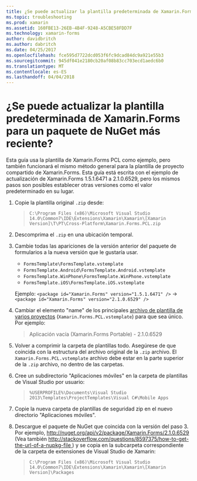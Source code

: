 ```yaml
---
title: ¿Se puede actualizar la plantilla predeterminada de Xamarin.Forms para un paquete de NuGet más reciente?
ms.topic: troubleshooting
ms.prod: xamarin
ms.assetid: 160FBE13-26EB-4B4F-9248-A5CBE58FDD7F
ms.technology: xamarin-forms
author: davidbritch
ms.author: dabritch
ms.date: 04/25/2017
ms.openlocfilehash: fce595d7722dcd053f6fc9dcad84dc9a921e55b3
ms.sourcegitcommit: 945df041e2180cb20af08b83cc703ecd1aedc6b0
ms.translationtype: MT
ms.contentlocale: es-ES
ms.lasthandoff: 04/04/2018
---
```

# <a name="can-i-update-the-xamarinforms-default-template-to-a-newer-nuget-package"></a>¿Se puede actualizar la plantilla predeterminada de Xamarin.Forms para un paquete de NuGet más reciente?

Esta guía usa la plantilla de Xamarin.Forms PCL como ejemplo, pero también funcionará el mismo método general para la plantilla de proyecto compartido de Xamarin.Forms. Esta guía está escrita con el ejemplo de actualización de Xamarin.Forms 1.5.1.6471 a 2.1.0.6529, pero los mismos pasos son posibles establecer otras versiones como el valor predeterminado en su lugar.

1.  Copie la plantilla original `.zip` desde:

    > `C:\Program Files (x86)\Microsoft Visual Studio 14.0\Common7\IDE\Extensions\Xamarin\Xamarin\[Xamarin Version]\T\PT\Cross-Platform\Xamarin.Forms.PCL.zip`

2.  Descomprima el `.zip` en una ubicación temporal.

3.  Cambie todas las apariciones de la versión anterior del paquete de formularios a la nueva versión que le gustaría usar.
    *   `FormsTemplate\FormsTemplate.vstemplate`
    *   `FormsTemplate.Android\FormsTemplate.Android.vstemplate`
    *   `FormsTemplate.WinPhone\FormsTemplate.WinPhone.vstemplate`
    *   `FormsTemplate.iOS\FormsTemplate.iOS.vstemplate`

    Ejemplo: `<package id="Xamarin.Forms" version="1.5.1.6471" />` -> `<package id="Xamarin.Forms" version="2.1.0.6529" />`

4.  Cambiar el elemento "name" de los principales [archivo de plantilla de varios proyectos](http://msdn.microsoft.com/library/ms185308.aspx) (`Xamarin.Forms.PCL.vstemplate`) para que sea único. Por ejemplo:
    > <Name>Aplicación vacía (Xamarin.Forms Portable) - 2.1.0.6529</Name>

5.  Volver a comprimir la carpeta de plantillas todo. Asegúrese de que coincida con la estructura del archivo original de la `.zip` archivo. El `Xamarin.Forms.PCL.vstemplate` archivo debe estar en la parte superior de la `.zip` archivo, no dentro de las carpetas.

6.  Cree un subdirectorio "Aplicaciones móviles" en la carpeta de plantillas de Visual Studio por usuario:
    > `%USERPROFILE%\Documents\Visual Studio 2013\Templates\ProjectTemplates\Visual C#\Mobile Apps`

7.  Copie la nueva carpeta de plantillas de seguridad zip en el nuevo directorio "Aplicaciones móviles".

8.  Descargue el paquete de NuGet que coincida con la versión del paso 3. Por ejemplo, [ http://nuget.org/api/v2/package/Xamarin.Forms/2.1.0.6529 ](http://nuget.org/api/v2/package/Xamarin.Forms/2.1.0.6529) (Vea también [ http://stackoverflow.com/questions/8597375/how-to-get-the-url-of-a-nupkg-file ](http://stackoverflow.com/questions/8597375/how-to-get-the-url-of-a-nupkg-file)) y se copia en la subcarpeta correspondiente de la carpeta de extensiones de Visual Studio de Xamarin:
    > `C:\Program Files (x86)\Microsoft Visual Studio 14.0\Common7\IDE\Extensions\Xamarin\Xamarin\[Xamarin Version]\Packages`
